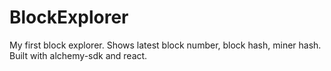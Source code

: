 # BlockExplorer
My first block explorer. Shows latest block number, block hash, miner hash. Built with alchemy-sdk and react. 
